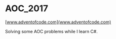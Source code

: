 # AOC_2017

[www.adventofcode.com](www.adventofcode.com)

Solving some AOC problems while I learn C#.
